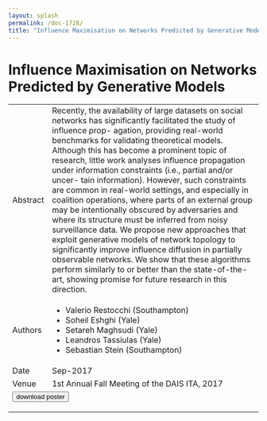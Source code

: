 ```yaml
---
layout: splash
permalink: /doc-1728/
title: "Influence Maximisation on Networks Predicted by Generative Models"
---
```


# Influence Maximisation on Networks Predicted by Generative Models

<table>
    <tbody>
    <tr>
        <td>Abstract</td>
        <td>Recently, the availability of large datasets on social networks has significantly facilitated the study of influence prop- agation, providing real-world benchmarks for validating theoretical models. Although this has become a prominent topic of research, little work analyses influence propagation under information constraints (i.e., partial and/or uncer- tain information). However, such constraints are common in real-world settings, and especially in coalition operations, where parts of an external group may be intentionally obscured by adversaries and where its structure must be inferred from noisy surveillance data. We propose new approaches that exploit generative models of network topology to significantly improve influence diffusion in partially observable networks. We show that these algorithms perform similarly to or better than the state-of-the-art, showing promise for future research in this direction.</td>
    </tr>
    <tr>
        <td>Authors</td>
        <td>
            <ul>
                <li>Valerio Restocchi (Southampton)</li>
                <li>Soheil Eshghi (Yale)</li>
                <li>Setareh Maghsudi (Yale)</li>
                <li>Leandros Tassiulas (Yale)</li>
                <li>Sebastian Stein (Southampton)</li>
            </ul>
        </td>
    </tr>
    <tr>
        <td>Date</td>
        <td>Sep-2017</td>
    </tr>
    <tr>
        <td>Venue</td>
        <td>1st Annual Fall Meeting of the DAIS ITA, 2017</td>
    </tr>
        <tr>
            <td colspan="2">
                <form method="get" action="https://dais-ita.org/sites/default/files/S_014-poster.pdf">
                    <button type="submit">download poster</button>
                </form>
            </td>
        </tr>
    </tbody>
</table>
